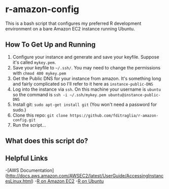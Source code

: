 r-amazon-config
===============

This is a bash script that configures my preferred R development environment on a bare Amazon EC2 instance running Ubuntu.

How To Get Up and Running
-------------------------
1. Configure your instance and generate and save your keyfile. 
Suppose it's called ``mykey.pem``.
2. Save your keyfile to ``~/.ssh/``. You may need to change the permissions with ``chmod 400 mykey.pem``
3. Get the Public DNS for your instance from amazon.
It's something long and fairly complicated so I'll refer to it here as ``instance-public-DNS``
4. Log into the instance via ``ssh``. On this machine your username is ``ubuntu`` so the command is ``ssh -i ~/.ssh/mykey.pem ubuntu@instance-public-DNS``
5. Install git: ``sudo apt-get install git`` (You won't need a password for sudo.)
6. Clone this repo: ``git clone https://github.com/fditraglia/r-amazon-config.git``
7. Run the script...


What does this script do?
-------------------------

Helpful Links
-------------

-[AWS Documentation] (http://docs.aws.amazon.com/AWSEC2/latest/UserGuide/AccessingInstancesLinux.html)
-[R on Amazon EC2](http://www.stat.yale.edu/~jay/EC2/CreateFromScratch.html)
-[R on Ubuntu](http://cran.r-project.org/bin/linux/ubuntu/README)
